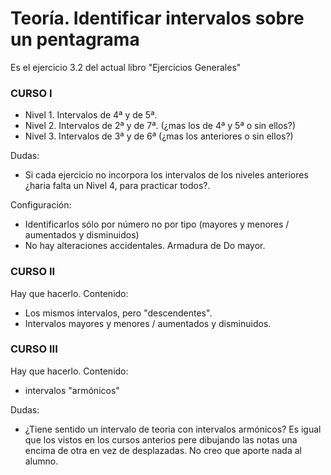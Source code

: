 # Teoría. Identificar intervalos sobre un pentagrama

Es el ejercicio 3.2 del actual libro "Ejercicios Generales"


### CURSO I
- Nivel 1. Intervalos de 4ª y de 5ª.
- Nivel 2. Intervalos de 2ª y de 7ª. (¿mas los de 4ª y 5ª o sin ellos?)
- Nivel 3. Intervalos de 3ª y de 6ª (¿mas los anteriores o sin ellos?)

Dudas:
- Si cada ejercicio no incorpora los intervalos de los niveles anteriores ¿haria falta un Nivel 4, para practicar todos?.

Configuración:
- Identificarlos sólo por número no por tipo (mayores y menores / aumentados y disminuidos)
- No hay alteraciones accidentales. Armadura de Do mayor.


### CURSO II
Hay que hacerlo. Contenido:
- Los mismos intervalos, pero "descendentes".
- Intervalos mayores y menores / aumentados y disminuidos.

### CURSO III
Hay que hacerlo. Contenido:
- intervalos "armónicos" 

Dudas:
- ¿Tiene sentido un intervalo de teoria con intervalos armónicos? Es igual que los vistos en los cursos anterios pere dibujando las notas una encima de otra en vez de desplazadas. No creo que aporte nada al alumno.
